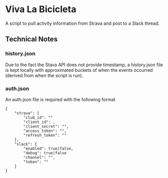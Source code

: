 # Viva La Bicicleta

A script to pull activity information from Strava and post to a Slack thread.

## Technical Notes

### history.json

Due to the fact the Stava API does not provide timestamp, a history.json file is kept locally
with approximated buckets of when the events occurred (derived from when the script is run).

### auth.json

An auth.json file is required with the following format

```
{
	"strava": {
		"club_id": ""
		"client_id": ,
		"client_secret": "",
		"access_token": "",
		"refresh_token": ""
	},
	"slack": {
		"enabled": true|false,
		"debug": true|false
		"channel": "",
		"token": ""
	}
}
```